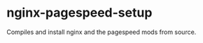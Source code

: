 nginx-pagespeed-setup
=====================

Compiles and install nginx and the pagespeed mods from source.
